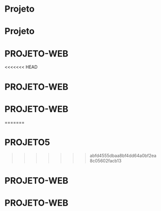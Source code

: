 # Projeto
# Projeto
# PROJETO-WEB
<<<<<<< HEAD
# PROJETO-WEB
# PROJETO-WEB
=======
# PROJETO5
>>>>>>> abfd4555dbaa8bf4dd64a0bf2ea8c05602facb13
# PROJETO-WEB
# PROJETO-WEB
